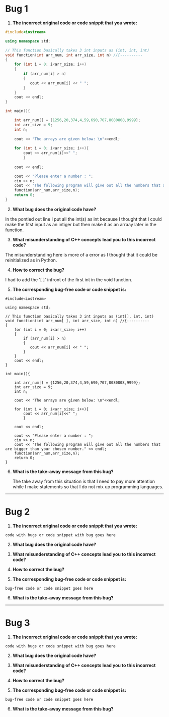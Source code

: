 # Bug 1

1. **The incorrect original code or code snippit that you wrote:**

``` cpp
#include<iostream>

using namespace std;

// This function basically takes 3 int inputs as (int, int, int)
void function(int arr_num, int arr_size, int n) //{----------
{
    for (int i = 0; i<arr_size; i++)
    {
        if (arr_num[i] > n)
        {
           cout << arr_num[i] << " ";
        }
    }
    cout << endl;
}

int main(){

    int arr_num[] = {1256,20,374,4,59,690,707,8080808,9999};
    int arr_size = 9;
    int n;
    
    cout << "The arrays are given below: \n"<<endl;
    
    for (int i = 0; i<arr_size; i++){
        cout << arr_num[i]<<" ";
        }
        
    cout << endl;

    cout << "Please enter a number : ";
    cin >> n;
    cout << "The following program will give out all the numbers that are bigger than your chosen number." << endl;
    function(arr_num,arr_size,n);  
    return 0;
}
```

2. **What bug does the original code have?**
  
  In the pontied out line I put all the int(s) as int because I thought that I could make the fitst input as an intiger but then make it as an arraay later in the function. 
  

3. **What misunderstanding of C++ concepts lead you to this incorrect code?**

The misunderstanding here is more of a error as I thought that it could be reinitialized as in Python.

4. **How to correct the bug?**

I had to add the '[ ]' infront of the first int in the void function. 

5. **The corresponding bug-free code or code snippet is:**

```
#include<iostream>

using namespace std;

// This function basically takes 3 int inputs as (int[], int, int)
void function(int arr_num[ ], int arr_size, int n) //{----------
{
    for (int i = 0; i<arr_size; i++)
    {
        if (arr_num[i] > n)
        {
           cout << arr_num[i] << " ";
        }
    }
    cout << endl;
}

int main(){

    int arr_num[] = {1256,20,374,4,59,690,707,8080808,9999};
    int arr_size = 9;
    int n;
    
    cout << "The arrays are given below: \n"<<endl;
    
    for (int i = 0; i<arr_size; i++){
        cout << arr_num[i]<<" ";
        }
        
    cout << endl;

    cout << "Please enter a number : ";
    cin >> n;
    cout << "The following program will give out all the numbers that are bigger than your chosen number." << endl;
    function(arr_num,arr_size,n);  
    return 0;
}
```

6. **What is the take-away message from this bug?**

    The take away from this situation is that I need to pay more attention while I make statements so that I do not mix up programming languages. 
---

# Bug 2

1. **The incorrect original code or code snippit that you wrote:**

```
code with bugs or code snippet with bug goes here

```

2. **What bug does the original code have?**

  

3. **What misunderstanding of C++ concepts lead you to this incorrect code?**

4. **How to correct the bug?**

5. **The corresponding bug-free code or code snippet is:**

```
bug-free code or code snippet goes here

```

6. **What is the take-away message from this bug?**

---

# Bug 3

1. **The incorrect original code or code snippit that you wrote:**

```
code with bugs or code snippet with bug goes here

```

2. **What bug does the original code have?**

  

3. **What misunderstanding of C++ concepts lead you to this incorrect code?**

4. **How to correct the bug?**

5. **The corresponding bug-free code or code snippet is:**

```
bug-free code or code snippet goes here

```

6. **What is the take-away message from this bug?**
